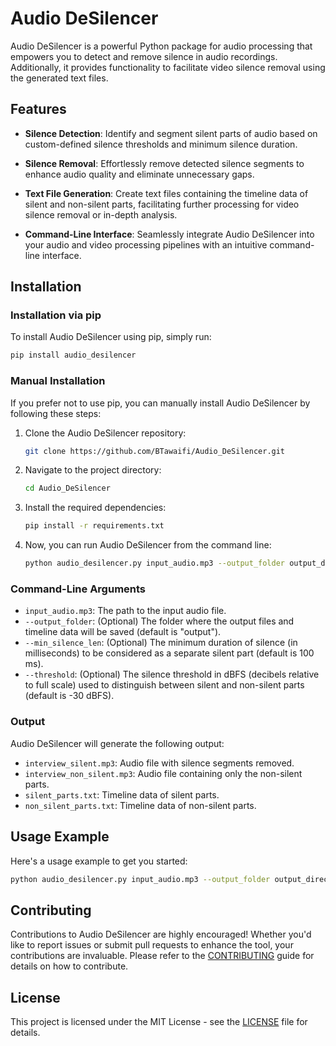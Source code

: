 # Audio DeSilencer

Audio DeSilencer is a powerful Python package for audio processing that empowers you to detect and remove silence in audio recordings. Additionally, it provides functionality to facilitate video silence removal using the generated text files.

## Features

- **Silence Detection**: Identify and segment silent parts of audio based on custom-defined silence thresholds and minimum silence duration.

- **Silence Removal**: Effortlessly remove detected silence segments to enhance audio quality and eliminate unnecessary gaps.

- **Text File Generation**: Create text files containing the timeline data of silent and non-silent parts, facilitating further processing for video silence removal or in-depth analysis.

- **Command-Line Interface**: Seamlessly integrate Audio DeSilencer into your audio and video processing pipelines with an intuitive command-line interface.

## Installation

### Installation via pip

To install Audio DeSilencer using pip, simply run:

```bash
pip install audio_desilencer
```

### Manual Installation

If you prefer not to use pip, you can manually install Audio DeSilencer by following these steps:

1. Clone the Audio DeSilencer repository:

   ```bash
   git clone https://github.com/BTawaifi/Audio_DeSilencer.git
   ```

2. Navigate to the project directory:

   ```bash
   cd Audio_DeSilencer
   ```

3. Install the required dependencies:

   ```bash
   pip install -r requirements.txt
   ```

4. Now, you can run Audio DeSilencer from the command line:

   ```bash
   python audio_desilencer.py input_audio.mp3 --output_folder output_directory --min_silence_len 100 --threshold -30
   ```

### Command-Line Arguments

- `input_audio.mp3`: The path to the input audio file.
- `--output_folder`: (Optional) The folder where the output files and timeline data will be saved (default is "output").
- `--min_silence_len`: (Optional) The minimum duration of silence (in milliseconds) to be considered as a separate silent part (default is 100 ms).
- `--threshold`: (Optional) The silence threshold in dBFS (decibels relative to full scale) used to distinguish between silent and non-silent parts (default is -30 dBFS).

### Output

Audio DeSilencer will generate the following output:

- `interview_silent.mp3`: Audio file with silence segments removed.
- `interview_non_silent.mp3`: Audio file containing only the non-silent parts.
- `silent_parts.txt`: Timeline data of silent parts.
- `non_silent_parts.txt`: Timeline data of non-silent parts.

## Usage Example

Here's a usage example to get you started:

```bash
python audio_desilencer.py input_audio.mp3 --output_folder output_directory --min_silence_len 100 --threshold -30
```

## Contributing

Contributions to Audio DeSilencer are highly encouraged! Whether you'd like to report issues or submit pull requests to enhance the tool, your contributions are invaluable. Please refer to the [CONTRIBUTING](CONTRIBUTING.md) guide for details on how to contribute.

## License

This project is licensed under the MIT License - see the [LICENSE](LICENSE) file for details.